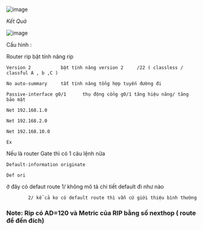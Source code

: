 ![image](https://user-images.githubusercontent.com/50360416/195252644-8af15f39-c80b-45a3-b595-4735bb2e781c.png)

*Kết Quả*

![image](https://user-images.githubusercontent.com/50360416/195262719-7696701e-3a8f-43d9-acbb-2fdb15b9acaa.png)


Cấu hình :

Router rip				bật tính năng rip 

	Version 2			bật tính năng version 2     /22 ( classless /  classful A , b ,C )
  
	No auto-summary		tắt tính năng tổng hợp tuyến đường đi
  
	Passive-interface g0/1		thụ động cổng g0/1 tăng hiệu năng/ tăng bảo mật
  
	Net 192.168.1.0
  
	Net 192.168.2.0	
  
	Net 192.168.10.0
  
	Ex 
  
  
Nếu là router Gate thì  có 1 câu lệnh nữa

	Default-information originate 		
  
	Def ori
  
ở đây có defaut route   1/  không mô tả chi tiết default đi như nào 

			2/ kể cả ko có default route thì vẫn cứ giới thiệu bình thường
      
      
      
### Note: Rip có AD=120 và Metric của RIP bằng số nexthop ( route để đến đích)
